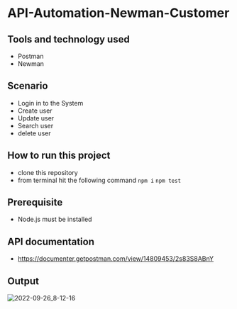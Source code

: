 # API-Automation-Newman-Customer

## Tools and technology used
 - Postman
 - Newman

## Scenario
 - Login in to the System
 - Create user
 - Update user
 - Search user
 - delete user
 
## How to run this project
 - clone this repository
 - from terminal hit the following command
 ``` npm i ```
 ``` npm test ```
 
 ## Prerequisite
 - Node.js must be installed
  
 ## API documentation
 - https://documenter.getpostman.com/view/14809453/2s83S8ABnY
 
 ## Output
 ![2022-09-26_8-12-16](https://user-images.githubusercontent.com/28926103/192183867-6051adee-6835-4507-8a5f-9e4aa0745013.png)
